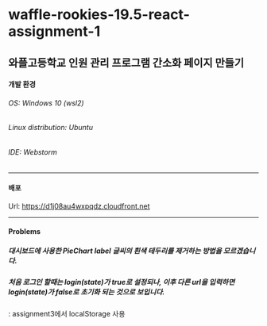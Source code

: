 # waffle-rookies-19.5-react-assignment-1

## **와플고등학교 인원 관리 프로그램 간소화 페이지 만들기**

#### 개발 환경

###### OS: Windows 10 (wsl2)

###### Linux distribution: Ubuntu

###### IDE: Webstorm

---
#### 배포
Url: https://d1j08au4wxpqdz.cloudfront.net

---

#### Problems

##### 대시보드에 사용한 PieChart label 글씨의 흰색 테두리를 제거하는 방법을 모르겠습니다.
##### 처음 로그인 할때는 login(state)가 true로 설정되나, 이후 다른 url을 입력하면 login(state)가 false로 초기화 되는 것으로 보입니다.
: assignment3에서 localStorage 사용
